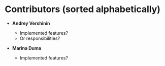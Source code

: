 Contributors (sorted alphabetically)
============================================

* **Andrey Vershinin**

  * Implemented features?
  * Or responsibilities?

* **Marina Duma**

  * Implemented features?
